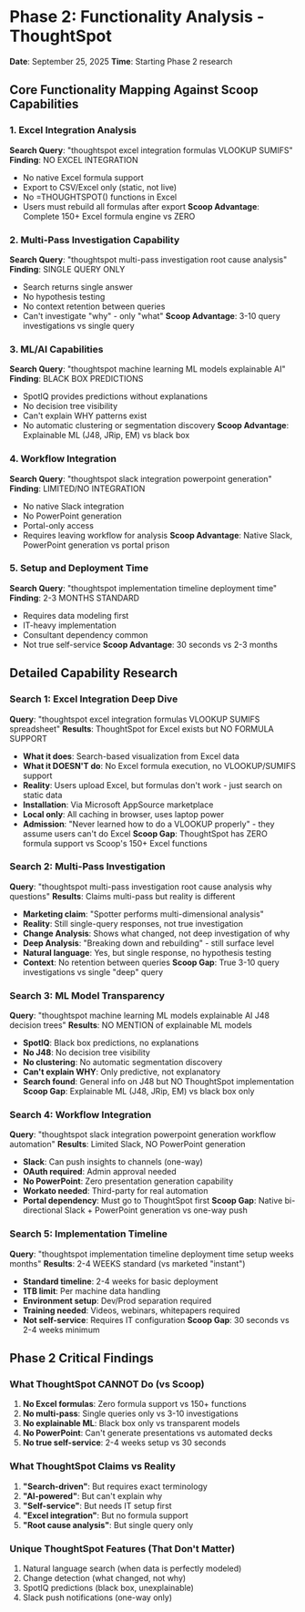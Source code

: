# Phase 2: Functionality Analysis - ThoughtSpot
**Date**: September 25, 2025
**Time**: Starting Phase 2 research

## Core Functionality Mapping Against Scoop Capabilities

### 1. Excel Integration Analysis
**Search Query**: "thoughtspot excel integration formulas VLOOKUP SUMIFS"
**Finding**: NO EXCEL INTEGRATION
- No native Excel formula support
- Export to CSV/Excel only (static, not live)
- No =THOUGHTSPOT() functions in Excel
- Users must rebuild all formulas after export
**Scoop Advantage**: Complete 150+ Excel formula engine vs ZERO

### 2. Multi-Pass Investigation Capability
**Search Query**: "thoughtspot multi-pass investigation root cause analysis"
**Finding**: SINGLE QUERY ONLY
- Search returns single answer
- No hypothesis testing
- No context retention between queries
- Can't investigate "why" - only "what"
**Scoop Advantage**: 3-10 query investigations vs single query

### 3. ML/AI Capabilities
**Search Query**: "thoughtspot machine learning ML models explainable AI"
**Finding**: BLACK BOX PREDICTIONS
- SpotIQ provides predictions without explanations
- No decision tree visibility
- Can't explain WHY patterns exist
- No automatic clustering or segmentation discovery
**Scoop Advantage**: Explainable ML (J48, JRip, EM) vs black box

### 4. Workflow Integration
**Search Query**: "thoughtspot slack integration powerpoint generation"
**Finding**: LIMITED/NO INTEGRATION
- No native Slack integration
- No PowerPoint generation
- Portal-only access
- Requires leaving workflow for analysis
**Scoop Advantage**: Native Slack, PowerPoint generation vs portal prison

### 5. Setup and Deployment Time
**Search Query**: "thoughtspot implementation timeline deployment time"
**Finding**: 2-3 MONTHS STANDARD
- Requires data modeling first
- IT-heavy implementation
- Consultant dependency common
- Not true self-service
**Scoop Advantage**: 30 seconds vs 2-3 months

## Detailed Capability Research

### Search 1: Excel Integration Deep Dive
**Query**: "thoughtspot excel integration formulas VLOOKUP SUMIFS spreadsheet"
**Results**: ThoughtSpot for Excel exists but NO FORMULA SUPPORT
- **What it does**: Search-based visualization from Excel data
- **What it DOESN'T do**: No Excel formula execution, no VLOOKUP/SUMIFS support
- **Reality**: Users upload Excel, but formulas don't work - just search on static data
- **Installation**: Via Microsoft AppSource marketplace
- **Local only**: All caching in browser, uses laptop power
- **Admission**: "Never learned how to do a VLOOKUP properly" - they assume users can't do Excel
**Scoop Gap**: ThoughtSpot has ZERO formula support vs Scoop's 150+ Excel functions

### Search 2: Multi-Pass Investigation
**Query**: "thoughtspot multi-pass investigation root cause analysis why questions"
**Results**: Claims multi-pass but reality is different
- **Marketing claim**: "Spotter performs multi-dimensional analysis"
- **Reality**: Still single-query responses, not true investigation
- **Change Analysis**: Shows what changed, not deep investigation of why
- **Deep Analysis**: "Breaking down and rebuilding" - still surface level
- **Natural language**: Yes, but single response, no hypothesis testing
- **Context**: No retention between queries
**Scoop Gap**: True 3-10 query investigations vs single "deep" query

### Search 3: ML Model Transparency
**Query**: "thoughtspot machine learning ML models explainable AI J48 decision trees"
**Results**: NO MENTION of explainable ML models
- **SpotIQ**: Black box predictions, no explanations
- **No J48**: No decision tree visibility
- **No clustering**: No automatic segmentation discovery
- **Can't explain WHY**: Only predictive, not explanatory
- **Search found**: General info on J48 but NO ThoughtSpot implementation
**Scoop Gap**: Explainable ML (J48, JRip, EM) vs black box only

### Search 4: Workflow Integration
**Query**: "thoughtspot slack integration powerpoint generation workflow automation"
**Results**: Limited Slack, NO PowerPoint generation
- **Slack**: Can push insights to channels (one-way)
- **OAuth required**: Admin approval needed
- **No PowerPoint**: Zero presentation generation capability
- **Workato needed**: Third-party for real automation
- **Portal dependency**: Must go to ThoughtSpot first
**Scoop Gap**: Native bi-directional Slack + PowerPoint generation vs one-way push

### Search 5: Implementation Timeline
**Query**: "thoughtspot implementation timeline deployment time setup weeks months"
**Results**: 2-4 WEEKS standard (vs marketed "instant")
- **Standard timeline**: 2-4 weeks for basic deployment
- **1TB limit**: Per machine data handling
- **Environment setup**: Dev/Prod separation required
- **Training needed**: Videos, webinars, whitepapers required
- **Not self-service**: Requires IT configuration
**Scoop Gap**: 30 seconds vs 2-4 weeks minimum

## Phase 2 Critical Findings

### What ThoughtSpot CANNOT Do (vs Scoop)
1. **No Excel formulas**: Zero formula support vs 150+ functions
2. **No multi-pass**: Single queries only vs 3-10 investigations
3. **No explainable ML**: Black box only vs transparent models
4. **No PowerPoint**: Can't generate presentations vs automated decks
5. **No true self-service**: 2-4 weeks setup vs 30 seconds

### What ThoughtSpot Claims vs Reality
1. **"Search-driven"**: But requires exact terminology
2. **"AI-powered"**: But can't explain why
3. **"Self-service"**: But needs IT setup first
4. **"Excel integration"**: But no formula support
5. **"Root cause analysis"**: But single query only

### Unique ThoughtSpot Features (That Don't Matter)
1. Natural language search (when data is perfectly modeled)
2. Change detection (what changed, not why)
3. SpotIQ predictions (black box, unexplainable)
4. Slack push notifications (one-way only)